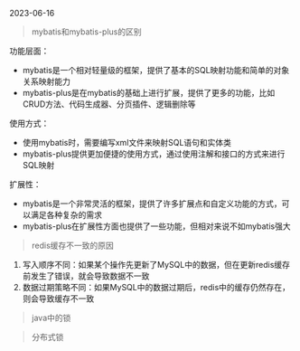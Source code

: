 2023-06-16

> mybatis和mybatis-plus的区别

功能层面：

- mybatis是一个相对轻量级的框架，提供了基本的SQL映射功能和简单的对象关系映射能力
- mybatis-plus是在mybatis的基础上进行扩展，提供了更多的功能，比如CRUD方法、代码生成器、分页插件、逻辑删除等

使用方式：

- 使用mybatis时，需要编写xml文件来映射SQL语句和实体类
- mybatis-plus提供更加便捷的使用方式，通过使用注解和接口的方式来进行SQL映射

扩展性：

- mybatis是一个非常灵活的框架，提供了许多扩展点和自定义功能的方式，可以满足各种复杂的需求
- mybatis-plus在扩展性方面也提供了一些功能，但相对来说不如mybatis强大



> redis缓存不一致的原因

1. 写入顺序不同：如果某个操作先更新了MySQL中的数据，但在更新redis缓存前发生了错误，就会导致数据不一致
2. 数据过期策略不同：如果MySQL中的数据过期后，redis中的缓存仍然存在，则会导致缓存不一致



> java中的锁



> 分布式锁



